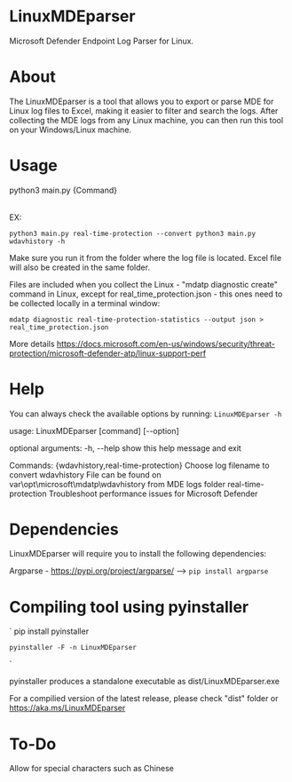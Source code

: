 # LinuxMDEparser
Microsoft Defender Endpoint Log Parser for Linux.

# About
The LinuxMDEparser is a tool that allows you to export or parse MDE for Linux log files to Excel, making it easier to filter and search the logs. After collecting the MDE logs from any Linux machine, you can then run this tool on your Windows/Linux machine.

# Usage
python3 main.py {Command} <option>

EX: 

`
    python3 main.py real-time-protection --convert
    python3 main.py wdavhistory -h
`

Make sure you run it from the folder where the log file is located. Excel file will also be created in the same folder.

Files are included when you collect the Linux - "mdatp diagnostic create" command in Linux, except for real_time_protection.json - this ones need to be collected locally in a terminal window:

`
mdatp diagnostic real-time-protection-statistics --output json > real_time_protection.json
`

More details https://docs.microsoft.com/en-us/windows/security/threat-protection/microsoft-defender-atp/linux-support-perf

# Help
You can always check the available options by running: `LinuxMDEparser -h`

usage: LinuxMDEparser [command] [--option]

optional arguments:
  -h, --help            show this help message and exit

Commands:
  {wdavhistory,real-time-protection}
                        Choose log filename to convert
    wdavhistory         File can be found on var\opt\microsoft\mdatp\wdavhistory from MDE logs folder
    real-time-protection
                        Troubleshoot performance issues for Microsoft Defender

# Dependencies
LinuxMDEparser will require you to install the following dependencies:

Argparse - https://pypi.org/project/argparse/ --> `pip install argparse`

# Compiling tool using pyinstaller
`
    pip install pyinstaller

    pyinstaller -F -n LinuxMDEparser
`

pyinstaller produces a standalone executable as dist/LinuxMDEparser.exe

For a compilied version of the latest release, please check "dist" folder or https://aka.ms/LinuxMDEparser

# To-Do
Allow for special characters such as Chinese
